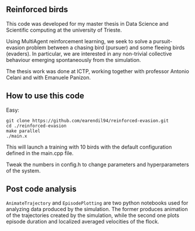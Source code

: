 ## Reinforced birds

This code was developed for my master thesis in Data Science and Scientific computing at the university of Trieste.

Using MultiAgent reinforcement learning, we seek to solve a pursuit-evasion problem between a chasing bird (pursuer) and some fleeing birds (evaders). In particular, we are interested in any non-trivial collective behaviour emerging spontaneously from the simulation. 

The thesis work was done at ICTP, working together with professor Antonio Celani and with Emanuele Panizon.

## How to use this code

Easy:

    git clone https://github.com/earendil94/reinforced-evasion.git
    cd ./reinforced-evasion
    make parallel
    ./main.x

This will launch a training with 10 birds with the default configuration defined in the main.cpp file.

Tweak the numbers in config.h to change parameters and hyperparameters of the system. 



## Post code analysis

`AnimateTrajectory` and `EpisodePlotting` are two python notebooks used for analyzing data produced by the simulation. The former produces animation of the trajectories created by the simulation, while the second one plots episode duration and localized averaged velocities of the flock. 